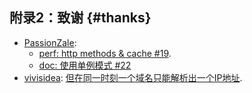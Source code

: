

## 附录2：致谢 {#thanks}

- [PassionZale](https://github.com/PassionZale):
  - [perf: http methods & cache #19](https://github.com/Yakima-Teng/memo/pull/19).
  - [doc: 使用单例模式 #22](https://github.com/Yakima-Teng/memo/pull/22)
- [vivisidea](https://github.com/vivisidea): [但在同一时刻一个域名只能解析出一个IP地址](https://github.com/Yakima-Teng/memo/issues/20).
